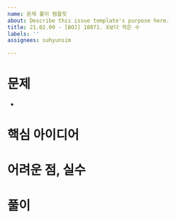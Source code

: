 ```yaml
---
name: 문제 풀이 템플릿
about: Describe this issue template's purpose here.
title: 21.02.09 - [BOJ] 10871. X보다 작은 수
labels: ''
assignees: suhyunsim

---
```


# 문제
* []()

# 핵심 아이디어

# 어려운 점, 실수

# 풀이
```java

```
